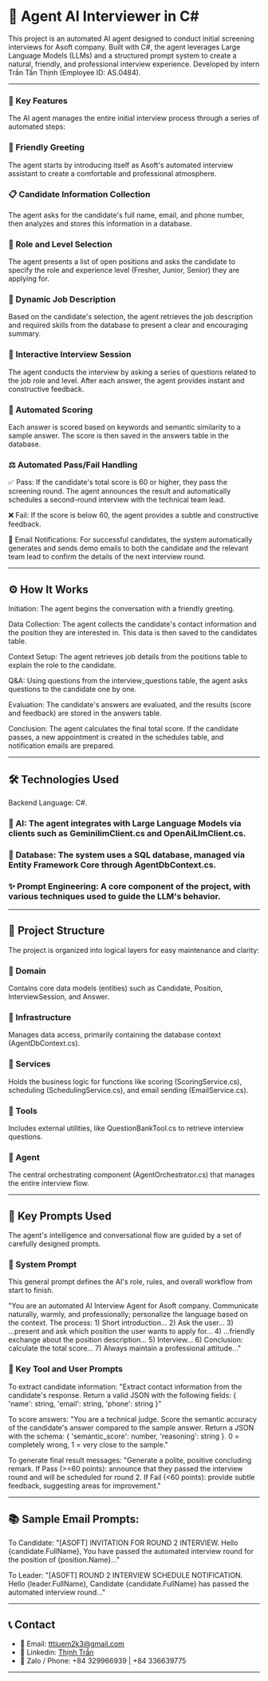 # 📌 Agent AI Interviewer in C#
This project is an automated AI agent designed to conduct initial screening interviews for Asoft company. Built with C#, the agent leverages Large Language Models (LLMs) and a structured prompt system to create a natural, friendly, and professional interview experience.
Developed by intern Trần Tấn Thịnh (Employee ID: AS.0484).

---

### 🚀 Key Features
The AI agent manages the entire initial interview process through a series of automated steps:

### 👋 Friendly Greeting
The agent starts by introducing itself as Asoft's automated interview assistant to create a comfortable and professional atmosphere.

### 📋 Candidate Information Collection
The agent asks for the candidate's full name, email, and phone number, then analyzes and stores this information in a database.

### 🎯 Role and Level Selection
The agent presents a list of open positions and asks the candidate to specify the role and experience level (Fresher, Junior, Senior) they are applying for.

### 📄 Dynamic Job Description
Based on the candidate's selection, the agent retrieves the job description and required skills from the database to present a clear and encouraging summary.

### 🎤 Interactive Interview Session
The agent conducts the interview by asking a series of questions related to the job role and level. After each answer, the agent provides instant and constructive feedback.

### 💯 Automated Scoring
Each answer is scored based on keywords and semantic similarity to a sample answer. The score is then saved in the answers table in the database.

### ⚖️ Automated Pass/Fail Handling

✅ Pass: If the candidate's total score is 60 or higher, they pass the screening round. The agent announces the result and automatically schedules a second-round interview with the technical team lead.

❌ Fail: If the score is below 60, the agent provides a subtle and constructive feedback.

📧 Email Notifications: For successful candidates, the system automatically generates and sends demo emails to both the candidate and the relevant team lead to confirm the details of the next interview round.

---

## ⚙️ How It Works
Initiation: The agent begins the conversation with a friendly greeting.

Data Collection: The agent collects the candidate's contact information and the position they are interested in. This data is then saved to the candidates table.

Context Setup: The agent retrieves job details from the positions table to explain the role to the candidate.

Q&A: Using questions from the interview_questions table, the agent asks questions to the candidate one by one.

Evaluation: The candidate's answers are evaluated, and the results (score and feedback) are stored in the answers table.

Conclusion: The agent calculates the final total score. If the candidate passes, a new appointment is created in the schedules table, and notification emails are prepared.

---

## 🛠️ Technologies Used
Backend Language: C#.
### 🧠 AI: The agent integrates with Large Language Models via clients such as GeminilimClient.cs and OpenAiLlmClient.cs.

### 💾 Database: The system uses a SQL database, managed via Entity Framework Core through AgentDbContext.cs.

### ✨ Prompt Engineering: A core component of the project, with various techniques used to guide the LLM's behavior.

---

## 📂 Project Structure
The project is organized into logical layers for easy maintenance and clarity:

### 📁 Domain
Contains core data models (entities) such as Candidate, Position, InterviewSession, and Answer.

### 📁 Infrastructure
Manages data access, primarily containing the database context (AgentDbContext.cs).

### 📁 Services
Holds the business logic for functions like scoring (ScoringService.cs), scheduling (SchedulingService.cs), and email sending (EmailService.cs).

### 📁 Tools
Includes external utilities, like QuestionBankTool.cs to retrieve interview questions.

### 📁 Agent
The central orchestrating component (AgentOrchestrator.cs) that manages the entire interview flow.

---

## 💬 Key Prompts Used
The agent's intelligence and conversational flow are guided by a set of carefully designed prompts.

### 📜 System Prompt
This general prompt defines the AI's role, rules, and overall workflow from start to finish.

"You are an automated AI Interview Agent for Asoft company. Communicate naturally, warmly, and professionally; personalize the language based on the context. The process: 1) Short introduction... 2) Ask the user... 3) ...present and ask which position the user wants to apply for... 4) ...friendly exchange about the position description... 5) Interview... 6) Conclusion: calculate the total score... 7) Always maintain a professional attitude..."

### 🔧 Key Tool and User Prompts
To extract candidate information:
"Extract contact information from the candidate's response. Return a valid JSON with the following fields: { 'name': string, 'email': string, 'phone': string }"

To score answers:
"You are a technical judge. Score the semantic accuracy of the candidate's answer compared to the sample answer. Return a JSON with the schema: { 'semantic_score': number, 'reasoning': string }. 0 = completely wrong, 1 = very close to the sample."

To generate final result messages:
"Generate a polite, positive concluding remark. If Pass (>=60 points): announce that they passed the interview round and will be scheduled for round 2. If Fail (<60 points): provide subtle feedback, suggesting areas for improvement."

---

## 📚 Sample Email Prompts:
To Candidate:
"[ASOFT] INVITATION FOR ROUND 2 INTERVIEW. Hello {candidate.FullName}, You have passed the automated interview round for the position of {position.Name}..."

To Leader:
"[ASOFT] ROUND 2 INTERVIEW SCHEDULE NOTIFICATION. Hello {leader.FullName}, Candidate {candidate.FullName} has passed the automated interview round..."

---

##  📞 Contact
- 📧 Email: tttiuem2k3@gmail.com
- 👥 Linkedin: [Thịnh Trần](https://www.linkedin.com/in/thinh-tran-04122k3/)
- 💬 Zalo / Phone: +84 329966939 | +84 336639775

---

